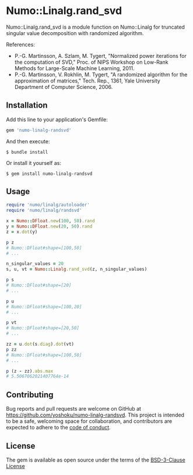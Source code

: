 # Numo::Linalg.rand_svd

Numo::Linalg.rand_svd is a module function on Numo::Linalg for truncated singular value decomposition with randomized algorithm.

References:

- P.-G. Martinsson, A. Szlam, M. Tygert, "Normalized power iterations for the computation of SVD," Proc. of NIPS Workshop on Low-Rank Methods for Large-Scale Machine Learning, 2011.
- P.-G. Martinsson, V. Rokhlin, M. Tygert, "A randomized algorithm for the approximation of matrices," Tech. Rep., 1361, Yale University Department of Computer Science, 2006.

## Installation

Add this line to your application's Gemfile:

```ruby
gem 'numo-linalg-randsvd'
```

And then execute:

    $ bundle install

Or install it yourself as:

    $ gem install numo-linalg-randsvd

## Usage

```ruby
require 'numo/linalg/autoloader'
require 'numo/linalg/randsvd'

x = Numo::DFloat.new(100, 50).rand
y = Numo::DFloat.new(20, 50).rand
z = x.dot(y)

p z
# Numo::DFloat#shape=[100,50]
# ...

n_singular_values = 20
s, u, vt = Numo::Linalg.rand_svd(z, n_singular_values)

p s
# Numo::DFloat#shape=[20]
# ...

p u
# Numo::DFloat#shape=[100,20]
# ...

p vt
# Numo::DFloat#shape=[20,50]
# ...

zz = u.dot(s.diag).dot(vt)
p zz
# Numo::DFloat#shape=[100,50]
# ...

p (z - zz).abs.max
# 5.5067062021407764e-14
```

## Contributing

Bug reports and pull requests are welcome on GitHub at https://github.com/yoshoku/numo-linalg-randsvd.
This project is intended to be a safe, welcoming space for collaboration,
and contributors are expected to adhere to the [code of conduct](https://github.com/yoshoku/numo-linalg-randsvd/blob/main/CODE_OF_CONDUCT.md).

## License

The gem is available as open source under the terms of the [BSD-3-Clause License](https://opensource.org/licenses/BSD-3-Clause)
